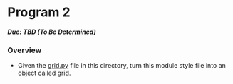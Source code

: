 # Program 2
***Due: TBD (To Be Determined)***

### Overview

- Given the [grid.py](./grid.py) file in this directory, turn this module style file into an object called grid. 
